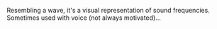 Resembling a wave, it's a visual representation of sound frequencies.
Sometimes used with voice (not always motivated)…